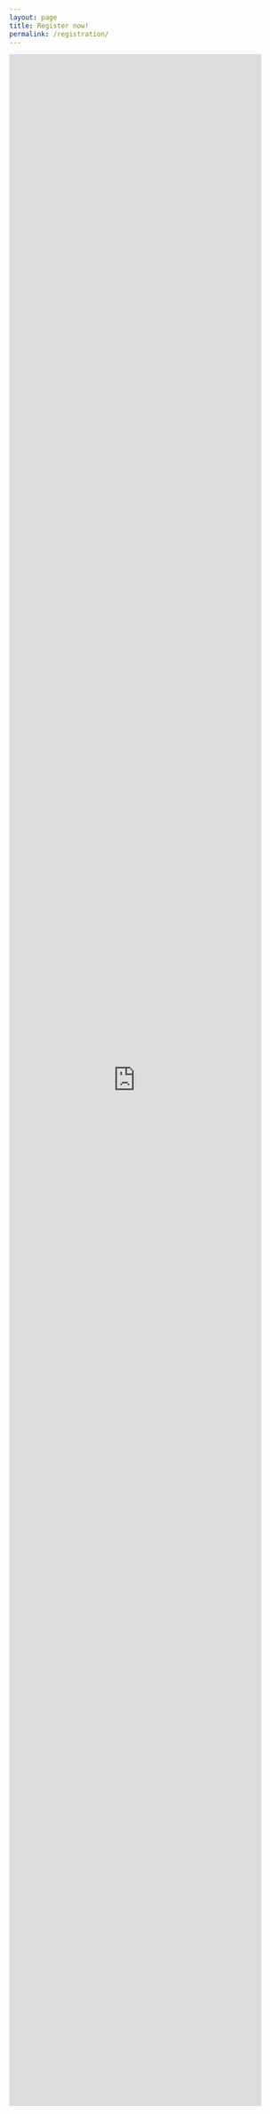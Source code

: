```yaml
---
layout: page
title: Register now!
permalink: /registration/
---
```


<iframe src="https://docs.google.com/forms/d/e/1FAIpQLScDXy2fgrwa3XcoSTmQ5OFxtc4kHwJolWcn8blatzf2i2GY4w/viewform?embedded=true" width="90%" height="3696" frameborder="0" marginheight="0" marginwidth="0">Loading…</iframe>
